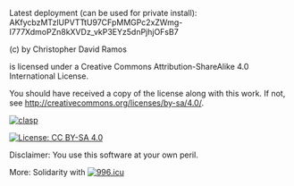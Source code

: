 Latest deployment (can be used for private install):
AKfycbzMTzlUPVTTtU97CFpMMGPc2xZWmg-I777XdmoPZn8kXVDz_vkP3EYz5dnPjhjOFsB7

<WORK> (c) by Christopher David Ramos

<WORK> is licensed under a
Creative Commons Attribution-ShareAlike 4.0 International License.

You should have received a copy of the license along with this
work. If not, see <http://creativecommons.org/licenses/by-sa/4.0/>.


[![clasp](https://img.shields.io/badge/built%20with-clasp-4285f4.svg)](https://github.com/google/clasp)

[![License: CC BY-SA 4.0](https://img.shields.io/badge/License-CC%20BY--SA%204.0-lightgrey.svg)](https://creativecommons.org/licenses/by-sa/4.0/)





Disclaimer:
You use this software at your own peril.

More:
Solidarity with [![996.icu](https://img.shields.io/badge/link-996.icu-red.svg)](https://996.icu)
